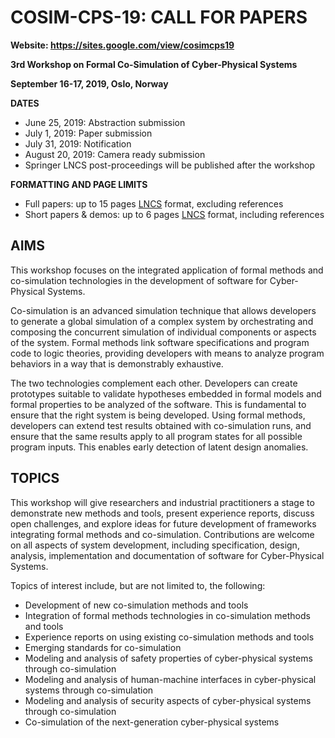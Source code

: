 # COSIM-CPS-19: CALL FOR PAPERS 
**Website: https://sites.google.com/view/cosimcps19**

**3rd Workshop on Formal Co-Simulation of Cyber-Physical Systems**

**September 16-17,  2019, Oslo, Norway**

**DATES**
- June 25, 2019: Abstraction submission
- July 1, 2019: Paper submission
- July 31, 2019: Notification
- August 20, 2019: Camera ready submission
- Springer LNCS post-proceedings will be published after the workshop

**FORMATTING AND PAGE LIMITS**
- Full papers: up to 15 pages [LNCS](https://www.springer.com/gp/computer-science/lncs/conference-proceedings-guidelines) format, excluding references
- Short papers & demos: up to 6 pages [LNCS](https://www.springer.com/gp/computer-science/lncs/conference-proceedings-guidelines) format, including references
## AIMS
This workshop focuses on the integrated application of formal methods and co-simulation technologies in the development of software for Cyber-Physical Systems.

Co-simulation is an advanced simulation technique that allows developers to generate a global simulation of a complex system by orchestrating and composing the concurrent simulation of individual components or aspects of the system. Formal methods link software specifications and program code to logic theories, providing developers with means to analyze program behaviors in a way that is demonstrably exhaustive.

The two technologies complement each other. Developers can create prototypes suitable to validate hypotheses embedded in formal models and formal properties to be analyzed of the software. This is fundamental to ensure that the right system is being developed. Using formal methods, developers can extend test results obtained with co-simulation runs, and ensure that the same results apply to all program states for all possible program inputs. This enables early detection of latent design anomalies.

## TOPICS
This workshop will give researchers and industrial practitioners a stage to demonstrate new methods and tools, present experience reports, discuss open challenges, and explore ideas for future development of frameworks integrating formal methods and co-simulation. Contributions are welcome on all aspects of system development, including specification, design, analysis, implementation and documentation of software for Cyber-Physical Systems.

Topics of interest include, but are not limited to, the following:

- Development of new co-simulation methods and tools
- Integration of formal methods technologies in co-simulation methods and tools
- Experience reports on using existing co-simulation methods and tools
- Emerging standards for co-simulation
- Modeling and analysis of safety properties of cyber-physical systems through co-simulation
- Modeling and analysis of human-machine interfaces in cyber-physical systems through co-simulation
- Modeling and analysis of security aspects of cyber-physical systems through co-simulation
- Co-simulation of the next-generation cyber-physical systems
